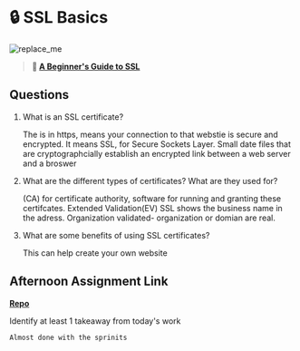 # 🔒 SSL Basics

![replace_me](https://codeworks.blob.core.windows.net/public/assets/img/illustrations/placeholder.svg)

> **📖 [A Beginner's Guide to SSL](https://codeworksacademy.com/fs-student-guide/resources/wk8-9/07-SSL)**

## Questions

1. What is an SSL certificate?

    The is in https, means your connection to that webstie is secure and encrypted. It means SSL, for Secure Sockets Layer. Small date files that are cryptographcially establish an encrypted link between a web server and a broswer

2. What are the different types of certificates? What are they used for?

    (CA) for certificate authority, software for running and granting these certifcates. Extended Validation(EV) SSL shows the business name in the adress. Organization validated- organization or domian are real. 

3. What are some benefits of using SSL certificates?

    This can help create your own website

## Afternoon Assignment Link

**[Repo](https://github.com/katie-mccauley/<ASSIGNMENT_REPO>)**

Identify at least 1 takeaway from today's work


    Almost done with the sprinits 